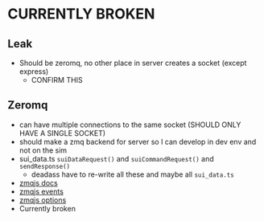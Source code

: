 

# CURRENTLY BROKEN



## Leak
- Should be zeromq, no other place in server creates a socket (except express)
  - CONFIRM THIS

## Zeromq
- can have multiple connections to the same socket (SHOULD ONLY HAVE A SINGLE SOCKET)
- should make a zmq backend for server so I can develop in dev env and not on the sim
- sui_data.ts `suiDataRequest()` and `suiCommandRequest()`  and `sendResponse()`
  - deadass have to re-write all these and maybe all `sui_data.ts`
- [zmqjs docs](https://github.com/zeromq/zeromq.js/tree/5.x)
- [zmqjs events](https://github.com/zeromq/zeromq.js/blob/5.x/lib/index.js#L155)
- [zmqjs options](https://github.com/zeromq/zeromq.js/blob/5.x/lib/index.js#L118)
- Currently broken